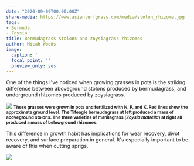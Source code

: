 ```yaml
---
date: "2020-09-09T00:00:00Z"
share-media: https://www.asianturfgrass.com/media/stolon_rhizome.jpg
tags:
- Bermuda
- Zoysia
title: Bermudagrass stolons and zoysiagrass rhizomes
author: Micah Woods
image:
  caption: ''
  focal_point: ''
  preview_only: yes
---
```


One of the things I've noticed when growing grasses in pots is the striking difference between aboveground stolons produced by bermudagrass, and underground rhizomes produced by zoysiagrass.

![](/media/stolon_rhizome.jpg)
<small><strong>These grasses were grown in pots and fertilized with N, P, and K. Red lines show the approximate ground level. The Tifeagle bermudagrass at left produced a mass of aboveground stolons. The three varieties of manilagrass (*Zoysia matrella*) at right all produced a mass of belowground rhizomes.</strong></small>

This difference in growth habit has implications for wear recovery, divot recovery, and surface preparation in general. It's especially important to be aware of this when cutting sprigs. 

![](/media/stolon_rhizome_zoom.jpg)
